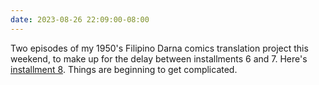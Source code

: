 ```yaml
---
date: 2023-08-26 22:09:00-08:00
---
```


Two episodes of my 1950's Filipino Darna comics translation project this weekend, to make up for the delay between installments 6 and 7. Here's [installment 8](https://multoghost.wordpress.com/2023/08/26/1950s-darna-the-plot-thickens/). Things are beginning to get complicated.
